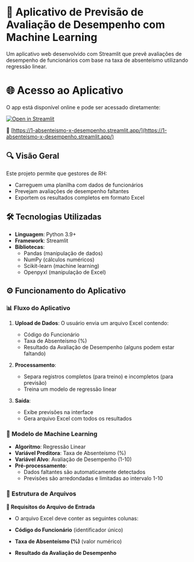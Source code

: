 # 🚀 Aplicativo de Previsão de Avaliação de Desempenho com Machine Learning

Um aplicativo web desenvolvido com Streamlit que prevê avaliações de desempenho de funcionários com base na taxa de absenteísmo utilizando regressão linear.

# 🌐 Acesso ao Aplicativo

O app está disponível online e pode ser acessado diretamente:

[![Open in Streamlit](https://static.streamlit.io/badges/streamlit_badge_black_white.svg)](https://1-absenteismo-x-desempenho.streamlit.app/)

🔗 [https://1-absenteismo-x-desempenho.streamlit.app/](https://1-absenteismo-x-desempenho.streamlit.app/)

## 🔍 Visão Geral

Este projeto permite que gestores de RH:
- Carreguem uma planilha com dados de funcionários
- Prevejam avaliações de desempenho faltantes
- Exportem os resultados completos em formato Excel

## 🛠️ Tecnologias Utilizadas

- **Linguagem**: Python 3.9+
- **Framework**: Streamlit
- **Bibliotecas**:
  - Pandas (manipulação de dados)
  - NumPy (cálculos numéricos)
  - Scikit-learn (machine learning)
  - Openpyxl (manipulação de Excel)

## ⚙️ Funcionamento do Aplicativo


### 📊 Fluxo do Aplicativo
1. **Upload de Dados**: O usuário envia um arquivo Excel contendo:
   - Código do Funcionário
   - Taxa de Absenteísmo (%)
   - Resultado da Avaliação de Desempenho (alguns podem estar faltando)

2. **Processamento**:
   - Separa registros completos (para treino) e incompletos (para previsão)
   - Treina um modelo de regressão linear

3. **Saída**:
   - Exibe previsões na interface
   - Gera arquivo Excel com todos os resultados

### 🧠 Modelo de Machine Learning
- **Algoritmo**: Regressão Linear
- **Variável Preditora**: Taxa de Absenteísmo (%)
- **Variável Alvo**: Avaliação de Desempenho (1-10)
- **Pré-processamento**: 
  - Dados faltantes são automaticamente detectados
  - Previsões são arredondadas e limitadas ao intervalo 1-10


### 📂 Estrutura de Arquivos

**📝 Requisitos do Arquivo de Entrada**
- O arquivo Excel deve conter as seguintes colunas:

- **Código do Funcionário** (identificador único)
- **Taxa de Absenteísmo (%)** (valor numérico)
- **Resultado da Avaliação de Desempenho**

